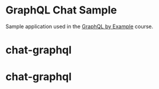 # GraphQL Chat Sample

Sample application used in the [GraphQL by Example](https://bit.ly/graphql-by-example) course.
# chat-graphql
# chat-graphql
